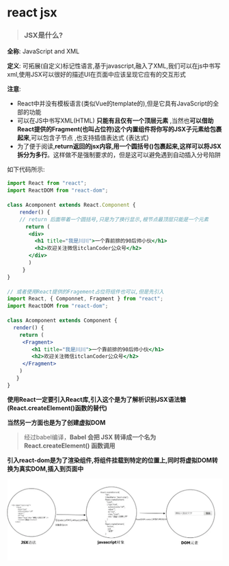 # react jsx

> ### JSX是什么?

**全称**: JavaScript and XML

**定义**: 可拓展(自定义)标记性语言,基于javascript,融入了XML,我们可以在js中书写xml,使用JSX可以很好的描述UI在页面中应该呈现它应有的交互形式

**注意**:

- React中并没有模板语言(类似Vue的template的),但是它具有JavaScript的全部的功能
- 可以在JS中书写XML(HTML) **只能有且仅有一个顶层元素** ,当然也**可以借助React提供的Fragment(也叫占位符)这个内置组件将你写的JSX子元素给包裹起来**,可以包含子节点 ,也支持插值表达式 {表达式}
- 为了便于阅读,**return返回的jsx内容,用一个圆括号()包裹起来,这样可以将JSX拆分为多行**。这样做不是强制要求的，但是这可以避免遇到自动插入分号陷阱

如下代码所示:

```jsx
import React from "react";
import ReactDOM from "react-dom";

class Acomponent extends React.Component {
    render() {
	// return 后面带着一个圆括号,只是为了换行显示,根节点最顶层只能是一个元素
      return (
       <div>
         <h1 title="我是川川">一个靠前排的90后帅小伙</h1>
         <h2>欢迎关注微信itclanCoder公众号</h2>
       </div>
       )
     }
}

// 或者使用React提供的Fragement占位符组件也可以,但是先引入
import React, { Componnet, Fragment } from "react";
import ReactDOM from "react-dom";

class Acomponent extends Component {
  render() {
    return (
     <Fragment>
        <h1 title="我是川川">一个靠前排的90后帅小伙</h1>
        <h2>欢迎关注微信itclanCoder公众号</h2>
     </Fragment>
    )
   }
}
```

**使用React一定要引入React库,引入这个是为了解析识别JSX语法糖(React.createElement()函数的替代)**

**当然另一方面也是为了创建虚拟DOM**

> 经过babel编译，**Babel 会把 JSX 转译成一个名为 React.createElement() 函数调用**

**引入react-dom是为了渲染组件,将组件挂载到特定的位置上,同时将虚拟DOM转换为真实DOM,插入到页面中**

![](../assets/imgs/img-018.webp)